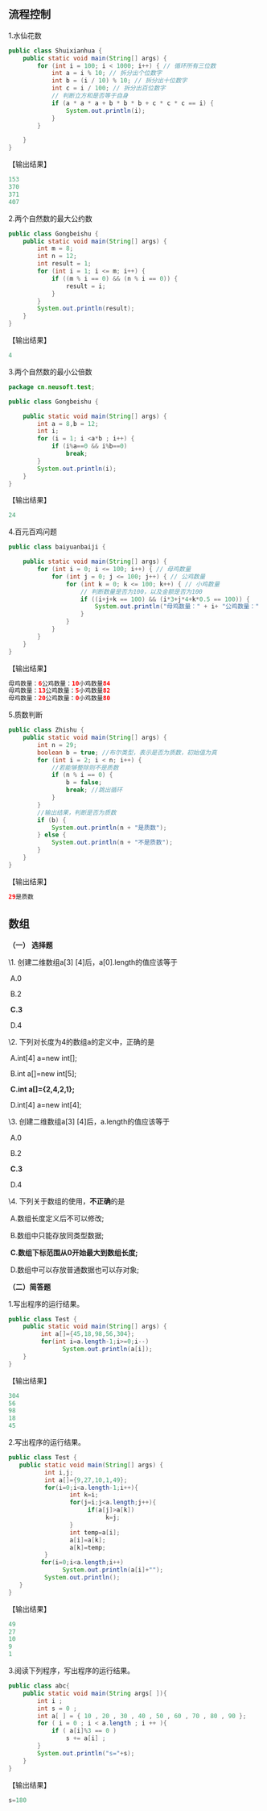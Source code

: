 ## 流程控制

1.水仙花数

```java
public class Shuixianhua {
    public static void main(String[] args) {
        for (int i = 100; i < 1000; i++) { // 循环所有三位数
            int a = i % 10; // 拆分出个位数字
            int b = (i / 10) % 10; // 拆分出十位数字
            int c = i / 100; // 拆分出百位数字
            // 判断立方和是否等于自身
            if (a * a * a + b * b * b + c * c * c == i) {
                System.out.println(i);
            }
        }

    }
}

```

【输出结果】

```java
153
370
371
407
```



2.两个自然数的最大公约数

```java
public class Gongbeishu {
    public static void main(String[] args) {
        int m = 8;
        int n = 12;
        int result = 1;
        for (int i = 1; i <= m; i++) {
            if ((m % i == 0) && (n % i == 0)) {
                result = i;
            }
        }
        System.out.println(result);
    }
}

```

【输出结果】

```java
4
```

3.两个自然数的最小公倍数

```java
package cn.neusoft.test;

public class Gongbeishu {

    public static void main(String[] args) {
        int a = 8,b = 12;
        int i;
        for (i = 1; i <a*b ; i++) {
            if (i%a==0 && i%b==0)
                break;
        }
        System.out.println(i);
    }
}

```

【输出结果】

```java
24
```



4.百元百鸡问题

```java
public class baiyuanbaiji {

    public static void main(String[] args) {
        for (int i = 0; i <= 100; i++) { // 母鸡数量
            for (int j = 0; j <= 100; j++) { // 公鸡数量
                for (int k = 0; k <= 100; k++) { // 小鸡数量
                    // 判断数量是否为100，以及金额是否为100
                    if ((i+j+k == 100) && (i*3+j*4+k*0.5 == 100)) {
                        System.out.println("母鸡数量：" + i+ "公鸡数量：" + j + "小鸡数量" + k);
                    }
                }
            }
        }
    }
}

```



【输出结果】

```java
母鸡数量：6公鸡数量：10小鸡数量84
母鸡数量：13公鸡数量：5小鸡数量82
母鸡数量：20公鸡数量：0小鸡数量80

```

5.质数判断

```java
public class Zhishu {
    public static void main(String[] args) {
        int n = 29;
        boolean b = true; //布尔类型，表示是否为质数，初始值为真
        for (int i = 2; i < n; i++) {
            //若能够整除则不是质数
            if (n % i == 0) {
                b = false;
                break; //跳出循环
            }
        }
        //输出结果，判断是否为质数
        if (b) {
            System.out.println(n + "是质数");
        } else {
            System.out.println(n + "不是质数");
        }
    }
}

```



【输出结果】

```java
29是质数
```







## 数组

**（一）** **选择题**

\1.  创建二维数组a[3] [4]后，a[0].length的值应该等于

​     A.0

​     B.2

​     **C.3**

​     D.4

\2.   下列对长度为4的数组a的定义中，正确的是

​     A.int[4] a=new int[];

​     B.int a[]=new int[5];

​     **C.int a[]={2,4,2,1};**

​     D.int[4] a=new int[4];

\3.   创建二维数组a[3] [4]后，a.length的值应该等于

​     A.0

​     B.2

​     **C.3**

​     D.4

\4.  下列关于数组的使用，**不正确**的是

​     A.数组长度定义后不可以修改;

​     B.数组中只能存放同类型数据;

​     **C.数组下标范围从0开始最大到数组长度;**

​     D.数组中可以存放普通数据也可以存对象;

**（二）简答题**

1.写出程序的运行结果。

```java
public class Test {
  	public static void main(String[] args) {
         int a[]={45,18,98,56,304};
         for(int i=a.length-1;i>=0;i--)
               System.out.println(a[i]);
 	}
}

```

【输出结果】

```java
304
56
98
18
45

```



2.写出程序的运行结果。

```java
public class Test {
   public static void main(String[] args) {
          int i,j;
          int a[]={9,27,10,1,49};
          for(i=0;i<a.length-1;i++){
                 int k=i;
                 for(j=i;j<a.length;j++){
                      if(a[j]>a[k]) 
                           k=j;
                 }
                 int temp=a[i];
                 a[i]=a[k];
                 a[k]=temp;            
          }
         for(i=0;i<a.length;i++)
               System.out.println(a[i]+"");
          System.out.println();
   }
}
```

【输出结果】

```java
49
27
10
9
1

```





3.阅读下列程序，写出程序的运行结果。

```java
public class abc{
    public static void main(String args[ ]){
        int i ;
        int s = 0 ;
        int a[ ] = { 10 , 20 , 30 , 40 , 50 , 60 , 70 , 80 , 90 };
        for ( i = 0 ; i < a.length ; i ++ ){
            if ( a[i]%3 == 0 )
                s += a[i] ;
        }
        System.out.println("s="+s);
    }
}
```

【输出结果】

```java
s=180
```

